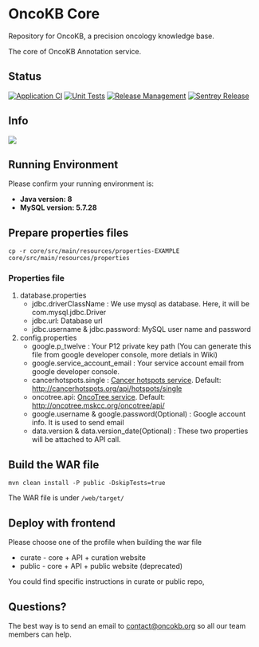 # OncoKB Core
Repository for OncoKB, a precision oncology knowledge base.

The core of OncoKB Annotation service.

## Status

[![Application CI](https://github.com/oncokb/oncokb/workflows/Application%20CI/badge.svg)](https://github.com/oncokb/oncokb/actions?query=workflow%3A%22Application+CI%22) [![Unit Tests](https://github.com/zhx828/oncokb/workflows/Unit%20Tests/badge.svg)](https://github.com/oncokb/oncokb/actions?query=workflow%3A%22Unit+Tests%22) [![Release Management](https://github.com/oncokb/oncokb/workflows/Release%20Management/badge.svg)](https://github.com/oncokb/oncokb/actions?query=workflow%3A"Release+Management") [![Sentrey Release](https://github.com/oncokb/oncokb/workflows/Sentrey%20Release/badge.svg)](https://github.com/oncokb/oncokb/actions?query=workflow%3A%22Sentrey+Release%22) 

## Info

<a href="https://ascopubs.org/doi/full/10.1200/PO.17.00011"><img src="https://img.shields.io/badge/DOI-10.1200%2FPO.17.00011-1c75cd" /></a>

## Running Environment
Please confirm your running environment is:
* **Java version: 8**
* **MySQL version: 5.7.28**


## Prepare properties files  
```
cp -r core/src/main/resources/properties-EXAMPLE core/src/main/resources/properties
```

### Properties file
1. database.properties
    * jdbc.driverClassName : We use mysql as database. Here, it will be com.mysql.jdbc.Driver
    * jdbc.url: Database url
    * jdbc.username & jdbc.password: MySQL user name and password
2. config.properties
    * google.p_twelve : Your P12 private key path (You can generate this file from google developer console, more detials in Wiki)
    * google.service_account_email : Your service account email from google developer console.
    * cancerhotspots.single : [Cancer hotspots service](http://cancerhotspots.org). Default: http://cancerhotspots.org/api/hotspots/single
    * oncotree.api: [OncoTree service](http://oncotree.mskcc.org/oncotree/). Default: http://oncotree.mskcc.org/oncotree/api/
    * google.username & google.password(Optional) : Google account info. It is used to send email
    * data.version & data.version_date(Optional) : These two properties will be attached to API call.
    
    
## Build the WAR file
`mvn clean install -P public -DskipTests=true`

The WAR file is under `/web/target/`

## Deploy with frontend
Please choose one of the profile when building the war file
* curate - core + API + curation website
* public - core + API + public website (deprecated)

You could find specific instructions in curate or public repo,
         
## Questions?
The best way is to send an email to contact@oncokb.org so all our team members can help.
